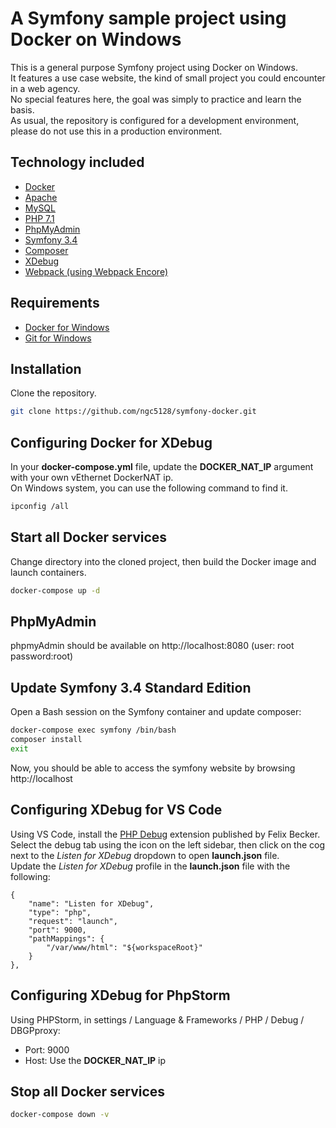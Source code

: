 # A Symfony sample project using Docker on Windows

This is a general purpose Symfony project using Docker on Windows.  
It features a use case website, the kind of small project you could encounter in a web agency.   
No special features here, the goal was simply to practice and learn the basis.  
As usual, the repository is configured for a development environment, please do not use this in a production environment.

## Technology included

* [Docker](https://www.docker.com/)
* [Apache](https://httpd.apache.org/)
* [MySQL](https://www.mysql.com/)
* [PHP 7.1](https://php.net/)
* [PhpMyAdmin](https://www.phpmyadmin.net/)
* [Symfony 3.4](https://symfony.com/)
* [Composer](https://getcomposer.org/)
* [XDebug](https://xdebug.org/)
* [Webpack (using Webpack Encore)](https://symfony.com/doc/3.4/frontend/encore/installation-no-flex.html)

## Requirements

* [Docker for Windows](https://store.docker.com/editions/community/docker-ce-desktop-windows)
* [Git for Windows](https://gitforwindows.org/)

## Installation

Clone the repository.  

```sh
git clone https://github.com/ngc5128/symfony-docker.git
```


## Configuring Docker for XDebug

In your **docker-compose.yml** file, update the **DOCKER_NAT_IP** argument with your own vEthernet DockerNAT ip.  
On Windows system, you can use the following command to find it. 
```sh
ipconfig /all
```

## Start all Docker services

Change directory into the cloned project, then build the Docker image and launch containers.

```sh
docker-compose up -d
```

## PhpMyAdmin
phpmyAdmin should be available on http://localhost:8080 (user: root password:root)


## Update Symfony 3.4 Standard Edition

Open a Bash session on the Symfony container and update composer:  
```sh
docker-compose exec symfony /bin/bash
composer install
exit
```

Now, you should be able to access the symfony website by browsing http://localhost



## Configuring XDebug for VS Code

Using VS Code, install the [PHP Debug](https://marketplace.visualstudio.com/items?itemName=felixfbecker.php-debug) extension published by Felix Becker.  
Select the debug tab using the icon on the left sidebar, then click on the cog next to the *Listen for XDebug* dropdown to open **launch.json** file.   
Update the *Listen for XDebug* profile in the **launch.json** file with the following:
```
{
    "name": "Listen for XDebug",
    "type": "php",
    "request": "launch",
    "port": 9000,
    "pathMappings": {
        "/var/www/html": "${workspaceRoot}"
    }            
},     
```

## Configuring XDebug for PhpStorm

Using PHPStorm, in settings / Language & Frameworks / PHP / Debug / DBGPproxy:  
* Port: 9000
* Host: Use the **DOCKER_NAT_IP** ip


## Stop all Docker services
```sh
docker-compose down -v
```
